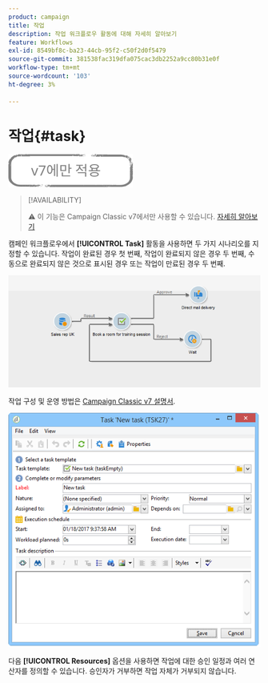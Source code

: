 ```yaml
---
product: campaign
title: 작업
description: 작업 워크플로우 활동에 대해 자세히 알아보기
feature: Workflows
exl-id: 8549bf8c-ba23-44cb-95f2-c50f2d0f5479
source-git-commit: 381538fac319dfa075cac3db2252a9cc80b31e0f
workflow-type: tm+mt
source-wordcount: '103'
ht-degree: 3%

---
```


# 작업{#task}

![](../../assets/v7-only.svg)

>[!AVAILABILITY]
>
>:warning: 이 기능은 Campaign Classic v7에서만 사용할 수 있습니다. [자세히 알아보기](../../mrm/using/creating-and-managing-tasks.md)

캠페인 워크플로우에서 **[!UICONTROL Task]** 활동을 사용하면 두 가지 시나리오를 지정할 수 있습니다. 작업이 완료된 경우 첫 번째, 작업이 완료되지 않은 경우 두 번째, 수동으로 완료되지 않은 것으로 표시된 경우 또는 작업이 만료된 경우 두 번째.

![](assets/mrm_task_in_workflow.png)

작업 구성 및 운영 방법은 [Campaign Classic v7 설명서](../../mrm/using/creating-and-managing-tasks.md).

![](assets/wkf_task_activity.png)

다음 **[!UICONTROL Resources]** 옵션을 사용하면 작업에 대한 승인 일정과 여러 연산자를 정의할 수 있습니다. 승인자가 거부하면 작업 자체가 거부되지 않습니다.
